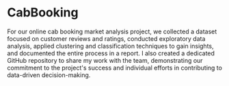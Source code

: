 # CabBooking

For our online cab booking market analysis project, we collected a dataset focused on customer reviews and ratings, conducted exploratory data analysis, applied clustering and classification techniques to gain insights, and documented the entire process in a report. I also created a dedicated GitHub repository to share my work with the team, demonstrating our commitment to the project's success and individual efforts in contributing to data-driven decision-making.
